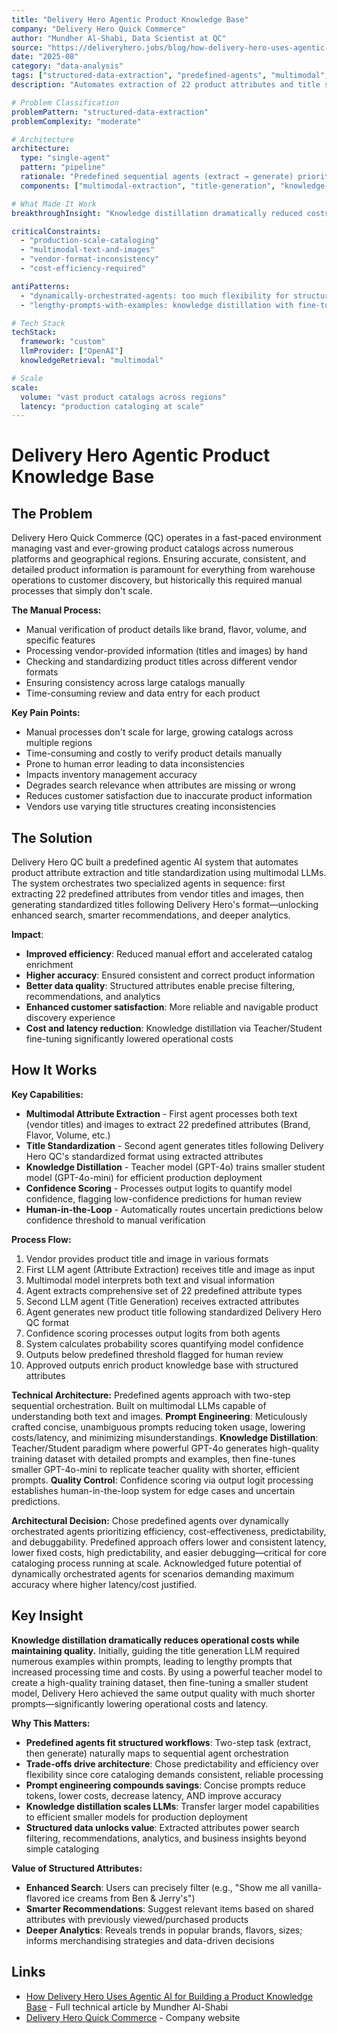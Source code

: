 ```yaml
---
title: "Delivery Hero Agentic Product Knowledge Base"
company: "Delivery Hero Quick Commerce"
author: "Mundher Al-Shabi, Data Scientist at QC"
source: "https://deliveryhero.jobs/blog/how-delivery-hero-uses-agentic-ai-for-building-a-product-knowledge-base/"
date: "2025-08"
category: "data-analysis"
tags: ["structured-data-extraction", "predefined-agents", "multimodal", "production"]
description: "Automates extraction of 22 product attributes and title standardization using predefined agentic AI with knowledge distillation"

# Problem Classification
problemPattern: "structured-data-extraction"
problemComplexity: "moderate"

# Architecture
architecture:
  type: "single-agent"
  pattern: "pipeline"
  rationale: "Predefined sequential agents (extract → generate) prioritized efficiency, predictability, and debuggability over flexibility - critical for core cataloging process running at scale"
  components: ["multimodal-extraction", "title-generation", "knowledge-distillation", "confidence-scoring", "human-in-loop"]

# What Made It Work
breakthroughInsight: "Knowledge distillation dramatically reduced costs while maintaining quality - teacher model (GPT-4o) trained smaller student (GPT-4o-mini) to achieve same quality with much shorter prompts"

criticalConstraints:
  - "production-scale-cataloging"
  - "multimodal-text-and-images"
  - "vendor-format-inconsistency"
  - "cost-efficiency-required"

antiPatterns:
  - "dynamically-orchestrated-agents: too much flexibility for structured task requiring predictability"
  - "lengthy-prompts-with-examples: knowledge distillation with fine-tuning enabled shorter, cheaper prompts"

# Tech Stack
techStack:
  framework: "custom"
  llmProvider: ["OpenAI"]
  knowledgeRetrieval: "multimodal"

# Scale
scale:
  volume: "vast product catalogs across regions"
  latency: "production cataloging at scale"
---
```


# Delivery Hero Agentic Product Knowledge Base

## The Problem

Delivery Hero Quick Commerce (QC) operates in a fast-paced environment managing vast and ever-growing product catalogs across numerous platforms and geographical regions. Ensuring accurate, consistent, and detailed product information is paramount for everything from warehouse operations to customer discovery, but historically this required manual processes that simply don't scale.

**The Manual Process:**
- Manual verification of product details like brand, flavor, volume, and specific features
- Processing vendor-provided information (titles and images) by hand
- Checking and standardizing product titles across different vendor formats
- Ensuring consistency across large catalogs manually
- Time-consuming review and data entry for each product

**Key Pain Points:**
- Manual processes don't scale for large, growing catalogs across multiple regions
- Time-consuming and costly to verify product details manually
- Prone to human error leading to data inconsistencies
- Impacts inventory management accuracy
- Degrades search relevance when attributes are missing or wrong
- Reduces customer satisfaction due to inaccurate product information
- Vendors use varying title structures creating inconsistencies

## The Solution

Delivery Hero QC built a predefined agentic AI system that automates product attribute extraction and title standardization using multimodal LLMs. The system orchestrates two specialized agents in sequence: first extracting 22 predefined attributes from vendor titles and images, then generating standardized titles following Delivery Hero's format—unlocking enhanced search, smarter recommendations, and deeper analytics.

**Impact**:
- **Improved efficiency**: Reduced manual effort and accelerated catalog enrichment
- **Higher accuracy**: Ensured consistent and correct product information
- **Better data quality**: Structured attributes enable precise filtering, recommendations, and analytics
- **Enhanced customer satisfaction**: More reliable and navigable product discovery experience
- **Cost and latency reduction**: Knowledge distillation via Teacher/Student fine-tuning significantly lowered operational costs

## How It Works

**Key Capabilities:**
- **Multimodal Attribute Extraction** - First agent processes both text (vendor titles) and images to extract 22 predefined attributes (Brand, Flavor, Volume, etc.)
- **Title Standardization** - Second agent generates titles following Delivery Hero QC's standardized format using extracted attributes
- **Knowledge Distillation** - Teacher model (GPT-4o) trains smaller student model (GPT-4o-mini) for efficient production deployment
- **Confidence Scoring** - Processes output logits to quantify model confidence, flagging low-confidence predictions for human review
- **Human-in-the-Loop** - Automatically routes uncertain predictions below confidence threshold to manual verification

**Process Flow:**
1. Vendor provides product title and image in various formats
2. First LLM agent (Attribute Extraction) receives title and image as input
3. Multimodal model interprets both text and visual information
4. Agent extracts comprehensive set of 22 predefined attribute types
5. Second LLM agent (Title Generation) receives extracted attributes
6. Agent generates new product title following standardized Delivery Hero QC format
7. Confidence scoring processes output logits from both agents
8. System calculates probability scores quantifying model confidence
9. Outputs below predefined threshold flagged for human review
10. Approved outputs enrich product knowledge base with structured attributes

**Technical Architecture:** Predefined agents approach with two-step sequential orchestration. Built on multimodal LLMs capable of understanding both text and images. **Prompt Engineering**: Meticulously crafted concise, unambiguous prompts reducing token usage, lowering costs/latency, and minimizing misunderstandings. **Knowledge Distillation**: Teacher/Student paradigm where powerful GPT-4o generates high-quality training dataset with detailed prompts and examples, then fine-tunes smaller GPT-4o-mini to replicate teacher quality with shorter, efficient prompts. **Quality Control**: Confidence scoring via output logit processing establishes human-in-the-loop system for edge cases and uncertain predictions.

**Architectural Decision:** Chose predefined agents over dynamically orchestrated agents prioritizing efficiency, cost-effectiveness, predictability, and debuggability. Predefined approach offers lower and consistent latency, lower fixed costs, high predictability, and easier debugging—critical for core cataloging process running at scale. Acknowledged future potential of dynamically orchestrated agents for scenarios demanding maximum accuracy where higher latency/cost justified.

## Key Insight

**Knowledge distillation dramatically reduces operational costs while maintaining quality.** Initially, guiding the title generation LLM required numerous examples within prompts, leading to lengthy prompts that increased processing time and costs. By using a powerful teacher model to create a high-quality training dataset, then fine-tuning a smaller student model, Delivery Hero achieved the same output quality with much shorter prompts—significantly lowering operational costs and latency.

**Why This Matters:**
- **Predefined agents fit structured workflows**: Two-step task (extract, then generate) naturally maps to sequential agent orchestration
- **Trade-offs drive architecture**: Chose predictability and efficiency over flexibility since core cataloging demands consistent, reliable processing
- **Prompt engineering compounds savings**: Concise prompts reduce tokens, lower costs, decrease latency, AND improve accuracy
- **Knowledge distillation scales LLMs**: Transfer larger model capabilities to efficient smaller models for production deployment
- **Structured data unlocks value**: Extracted attributes power search filtering, recommendations, analytics, and business insights beyond simple cataloging

**Value of Structured Attributes:**
- **Enhanced Search**: Users can precisely filter (e.g., "Show me all vanilla-flavored ice creams from Ben & Jerry's")
- **Smarter Recommendations**: Suggest relevant items based on shared attributes with previously viewed/purchased products
- **Deeper Analytics**: Reveals trends in popular brands, flavors, sizes; informs merchandising strategies and data-driven decisions

## Links

- [How Delivery Hero Uses Agentic AI for Building a Product Knowledge Base](https://deliveryhero.jobs/blog/how-delivery-hero-uses-agentic-ai-for-building-a-product-knowledge-base/) - Full technical article by Mundher Al-Shabi
- [Delivery Hero Quick Commerce](https://www.deliveryhero.com/) - Company website
